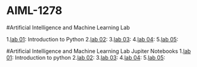   # AIML-1278
#Artificial Intelligence and Machine Learning Lab

1.[lab 01](): Introduction to Python 
2.[lab 02]():
3.[lab 03]():
4.[lab 04]():
5.[lab 05]():

#Artificial Intelligence and Machine Learning Lab Jupiter Notebooks
1.[lab 01](): Introduction to python 
2.[lab 02]():
3.[lab 03]():
4.[lab 04]():
5.[lab 05]():

